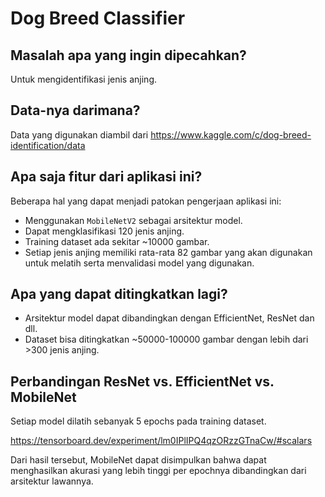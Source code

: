 # Dog Breed Classifier

## Masalah apa yang ingin dipecahkan?

Untuk mengidentifikasi jenis anjing.

## Data-nya darimana?

Data yang digunakan diambil dari https://www.kaggle.com/c/dog-breed-identification/data

## Apa saja fitur dari aplikasi ini?

Beberapa hal yang dapat menjadi patokan pengerjaan aplikasi ini:
* Menggunakan `MobileNetV2` sebagai arsitektur model.
* Dapat mengklasifikasi 120 jenis anjing.
* Training dataset ada sekitar ~10000 gambar.
* Setiap jenis anjing memiliki rata-rata 82 gambar yang akan digunakan untuk melatih serta menvalidasi model yang digunakan.

## Apa yang dapat ditingkatkan lagi?

* Arsitektur model dapat dibandingkan dengan EfficientNet, ResNet dan dll.
* Dataset bisa ditingkatkan ~50000-100000 gambar dengan lebih dari >300 jenis anjing.

## Perbandingan ResNet vs. EfficientNet vs. MobileNet

Setiap model dilatih sebanyak 5 epochs pada training dataset.

https://tensorboard.dev/experiment/lm0IPlIPQ4qzORzzGTnaCw/#scalars

Dari hasil tersebut, MobileNet dapat disimpulkan bahwa dapat menghasilkan akurasi yang lebih tinggi per epochnya dibandingkan dari arsitektur lawannya.